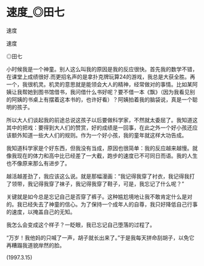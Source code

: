 # 速度_◎田七

速度

速度

◎田七

小时候我是一个神童。别人这么叫我的原因是我的反应很快。首先我的数学不错，在课堂上成绩很好.而更招名声的是拿扑克牌玩算24的游戏，我总是大获全胜。再一个，我很机灵。机灵的意思就是能领会大人的精神，经常做对的事情。比如某阿姨让我帮她到图书馆借书，我问借什么书好呢？要不借一本《飘》（因为我看见别的阿姨的书桌上有摆着这本书的，也许好看）？阿姨拍着我的脑袋说，真是一个聪明的孩子。

所以大人们谈起我的前途总说这孩子以后要做科学家，不然就太委屈了。我知道这其中的把戏：要得到大人们的赞赏，好的成绩是一回事，在此之外一个好小孩还应该额外知道一些大人们的规则。作为一个好小孩，我的童年就这样大功告成。

我知道科学家是个好东西，但我没有当成，原因也很简单：我的反应越来越慢。就像我现在的体力和高中比已经差了一大截，跑步的速度已不可同日而语。我的人生也不像原来那么有进步了。

越活越差劲了，我应该这么说。就是那幅漫画：“我记得我穿了衬衣，我记得我打了领带，我记得我穿了袜子，我记得我穿了鞋子，可是，我忘记了什么呢？”

关键就是如今总是忘记自己是否穿了裤子。这种尴尬境地让我不敢肯定什么是对的。我已经失去了神童的信心。为了保持一个成年人的自尊，我只好降低自己行事的速度，以掩盖自己的无知。

我怎么会变成这个样子？一眨眼，我已忘记自己堕落的过程了。

“万岁！我他妈的只喊了一声，胡子就长出来了。”于是我每天拼命刮胡子，以免它再糟蹋我道貌岸然的脸。

(1997.3.15)
